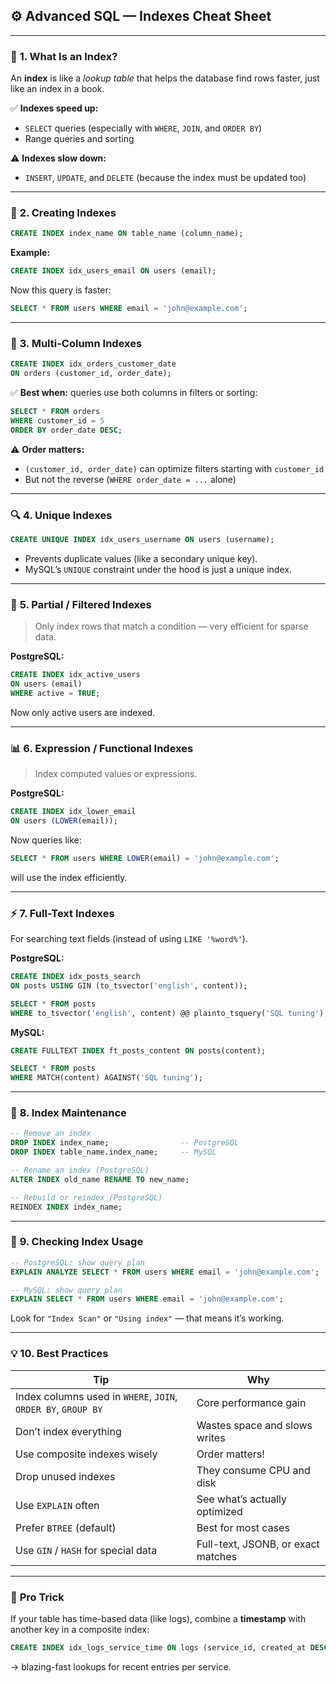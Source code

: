 ## ⚙️ **Advanced SQL — Indexes Cheat Sheet**

---

### 🧠 **1. What Is an Index?**

An **index** is like a _lookup table_ that helps the database find rows faster, just like an index in a book.

✅ **Indexes speed up:**

- `SELECT` queries (especially with `WHERE`, `JOIN`, and `ORDER BY`)
- Range queries and sorting

⚠️ **Indexes slow down:**

- `INSERT`, `UPDATE`, and `DELETE` (because the index must be updated too)

---

### 🧱 **2. Creating Indexes**

```sql
CREATE INDEX index_name ON table_name (column_name);
```

**Example:**

```sql
CREATE INDEX idx_users_email ON users (email);
```

Now this query is faster:

```sql
SELECT * FROM users WHERE email = 'john@example.com';
```

---

### 🔢 **3. Multi-Column Indexes**

```sql
CREATE INDEX idx_orders_customer_date
ON orders (customer_id, order_date);
```

✅ **Best when:** queries use both columns in filters or sorting:

```sql
SELECT * FROM orders
WHERE customer_id = 5
ORDER BY order_date DESC;
```

⚠️ **Order matters:**

- `(customer_id, order_date)` can optimize filters starting with `customer_id`
- But not the reverse (`WHERE order_date = ...` alone)

---

### 🔍 **4. Unique Indexes**

```sql
CREATE UNIQUE INDEX idx_users_username ON users (username);
```

- Prevents duplicate values (like a secondary unique key).
- MySQL’s `UNIQUE` constraint under the hood is just a unique index.

---

### 🧮 **5. Partial / Filtered Indexes**

> Only index rows that match a condition — very efficient for sparse data.

**PostgreSQL:**

```sql
CREATE INDEX idx_active_users
ON users (email)
WHERE active = TRUE;
```

Now only active users are indexed.

---

### 📊 **6. Expression / Functional Indexes**

> Index computed values or expressions.

**PostgreSQL:**

```sql
CREATE INDEX idx_lower_email
ON users (LOWER(email));
```

Now queries like:

```sql
SELECT * FROM users WHERE LOWER(email) = 'john@example.com';
```

will use the index efficiently.

---

### ⚡ **7. Full-Text Indexes**

For searching text fields (instead of using `LIKE '%word%'`).

**PostgreSQL:**

```sql
CREATE INDEX idx_posts_search
ON posts USING GIN (to_tsvector('english', content));

SELECT * FROM posts
WHERE to_tsvector('english', content) @@ plainto_tsquery('SQL tuning');
```

**MySQL:**

```sql
CREATE FULLTEXT INDEX ft_posts_content ON posts(content);

SELECT * FROM posts
WHERE MATCH(content) AGAINST('SQL tuning');
```

---

### 🧩 **8. Index Maintenance**

```sql
-- Remove an index
DROP INDEX index_name;                -- PostgreSQL
DROP INDEX table_name.index_name;     -- MySQL

-- Rename an index (PostgreSQL)
ALTER INDEX old_name RENAME TO new_name;

-- Rebuild or reindex (PostgreSQL)
REINDEX INDEX index_name;
```
---

### 🧰 **9. Checking Index Usage**

```sql
-- PostgreSQL: show query plan
EXPLAIN ANALYZE SELECT * FROM users WHERE email = 'john@example.com';

-- MySQL: show query plan
EXPLAIN SELECT * FROM users WHERE email = 'john@example.com';
```

Look for `"Index Scan"` or `"Using index"` — that means it’s working.

---

### 💡 **10. Best Practices**

|Tip|Why|
|---|---|
|Index columns used in `WHERE`, `JOIN`, `ORDER BY`, `GROUP BY`|Core performance gain|
|Don’t index everything|Wastes space and slows writes|
|Use composite indexes wisely|Order matters!|
|Drop unused indexes|They consume CPU and disk|
|Use `EXPLAIN` often|See what’s actually optimized|
|Prefer `BTREE` (default)|Best for most cases|
|Use `GIN` / `HASH` for special data|Full-text, JSONB, or exact matches|

---

### 🚀 **Pro Trick**

If your table has time-based data (like logs), combine a **timestamp** with another key in a composite index:

```sql
CREATE INDEX idx_logs_service_time ON logs (service_id, created_at DESC);
```

→ blazing-fast lookups for recent entries per service.